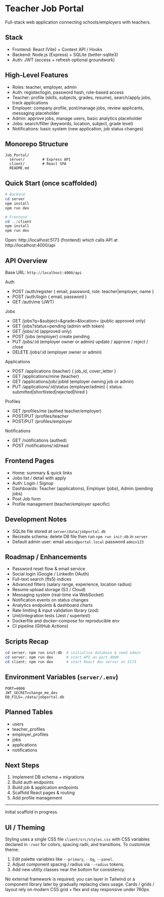 # Teacher Job Portal

Full-stack web application connecting schools/employers with teachers.

## Stack
- Frontend: React (Vite) + Context API / Hooks
- Backend: Node.js (Express) + SQLite (better-sqlite3)
- Auth: JWT (access + refresh optional groundwork)

## High-Level Features
- Roles: teacher, employer, admin
- Auth: register/login, password hash, role-based access
- Teacher: profile (skills, subjects, grades, resume), search/apply jobs, track applications
- Employer: company profile, post/manage jobs, review applicants, messaging placeholder
- Admin: approve jobs, manage users, basic analytics placeholder
- Jobs: search/filter (keywords, location, subject, grade level)
- Notifications: basic system (new application, job status changes)

## Monorepo Structure
```
Job_Portal/
  server/        # Express API
  client/        # React SPA
  README.md
```

## Quick Start (once scaffolded)
```powershell
# Backend
cd server
npm install
npm run dev

# Frontend
cd ../client
npm install
npm run dev
```

Open: http://localhost:5173 (frontend) which calls API at http://localhost:4000/api

## API Overview
Base URL: `http://localhost:4000/api`

Auth
- POST /auth/register { email, password, role: teacher|employer, name }
- POST /auth/login { email, password }
- GET /auth/me (JWT)

Jobs
- GET /jobs?q=&subject=&grade=&location= (public approved only)
- GET /jobs?status=pending (admin with token)
- GET /jobs/:id (approved only)
- POST /jobs (employer) create pending
- PUT /jobs/:id (employer owner or admin) update / approve / reject / close
- DELETE /jobs/:id (employer owner or admin)

Applications
- POST /applications (teacher) { job_id, cover_letter }
- GET /applications/mine (teacher)
- GET /applications/job/:jobId (employer owning job or admin)
- PUT /applications/:id/status (employer/admin) { status: submitted|shortlisted|rejected|hired }

Profiles
- GET /profiles/me (authed teacher/employer)
- POST/PUT /profiles/teacher
- POST/PUT /profiles/employer

Notifications
- GET /notifications (authed)
- POST /notifications/:id/read

## Frontend Pages
- Home: summary & quick links
- Jobs list / detail with apply
- Auth: Login / Signup
- Dashboards: Teacher (applications), Employer (jobs), Admin (pending jobs)
- Post Job form
- Profile management (teacher/employer specific)

## Development Notes
- SQLite file stored at `server/data/jobportal.db`
- Recreate schema: delete DB file then run `npm run init:db` in `server`
- Default admin user: email `admin@portal.local` password `admin123`

## Roadmap / Enhancements
- Password reset flow & email service
- Social login (Google / LinkedIn OAuth)
- Full-text search (fts5) indices
- Advanced filters (salary range, experience, location radius)
- Resume upload storage (S3 / Cloud)
- Messaging system (real-time via WebSocket)
- Notification events on status changes
- Analytics endpoints & dashboard charts
- Rate limiting & input validation library (zod)
- Unit/integration tests (Jest / supertest)
- Dockerfile and docker-compose for reproducible env
- CI pipeline (GitHub Actions)

## Scripts Recap
```powershell
cd server; npm run init:db  # initialize database & seed admin
cd server; npm run dev      # start API on port 4000
cd client; npm run dev      # start React dev server on 5173
```

## Environment Variables (`server/.env`)
```
PORT=4000
JWT_SECRET=change_me_dev
DB_FILE=./data/jobportal.db
```

## Planned Tables
- users
- teacher_profiles
- employer_profiles
- jobs
- applications
- notifications

## Next Steps
1. Implement DB schema + migrations
2. Build auth endpoints
3. Build job & application endpoints
4. Scaffold React pages & routing
5. Add profile management

---
Initial scaffold in progress.

## UI / Theming
Styling uses a single CSS file `client/src/styles.css` with CSS variables declared in `:root` for colors, spacing radii, and transitions. To customize theme:
1. Edit palette variables like `--primary`, `--bg`, `--panel`.
2. Adjust component spacing / radius via `--radius` tokens.
3. Add new utility classes near the bottom for consistency.

No external framework is required; you can layer in Tailwind or a component library later by gradually replacing class usage. Cards / grids / layout rely on modern CSS grid + flex and stay responsive under 760px.
